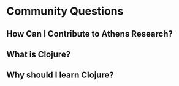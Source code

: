 # Community Questions

## How Can I Contribute to Athens Research?

## What is Clojure?

## Why should I learn Clojure?



